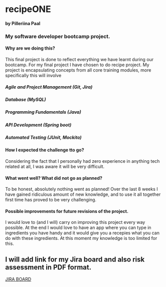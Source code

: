 # recipeONE 
####  by Pilleriina Paal

### My software developer bootcamp project. 

#### Why are we doing this? 
This final project is done to reflect everything we have learnt during our bootcamp. 
For my final project I have chosen to do recipe project. 
My project is encapsulating concepts from all core training modules, more specifically this will involve
##### Agile and Project Management (Git, Jira)
##### Database (MySQL)
##### Programming Fundamentals (Java)
##### API Development (Spring boot)
##### Automated Testing (JUnit, Mockito)

#### How I expected the challenge tto go? 
Considering the fact that I personally had zero experience in anything tech related at all, I was aware it will be very difficult. 

#### What went well? What did not go as planned? 
To be honest, absolutely nothing went as planned! Over the last 8 weeks I have gained ridiculous amount of new knowledge, 
and to use it all together first time has proved to be very challenging. 

#### Possible improvements for future revisions of the project.
I would love to (and I will) carry on improving this project every way possible. At the end I would love to have an app where you can type in ingredients you have handy
and it would give you a recepies what you can do with these ingredients. At this moment my knowledge is too limited for this. 


## I will add link for my Jira board and also risk assessment in PDF format. 
[JIRA BOARD](https://pilleqa.atlassian.net/jira/software/projects/REC/boards/2/roadmap)








